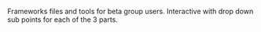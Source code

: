 Frameworks files and tools for beta group users. Interactive with drop down sub points for each of the 3 parts.
